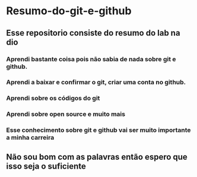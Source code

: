 # Resumo-do-git-e-github
## Esse repositorio consiste do resumo do lab na dio
### Aprendi bastante coisa pois não sabia de nada sobre git e github.
### Aprendi a baixar e confirmar o git, criar uma conta no github.
### Aprendi sobre os códigos do git
### Aprendi sobre open source e muito mais
### Esse conhecimento sobre git e github vai ser muito importante a minha carreira 
## Não sou bom com as palavras então espero que isso seja o suficiente
